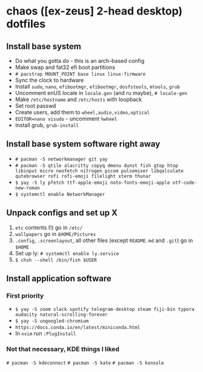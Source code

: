 # chaos ([ex-zeus] 2-head desktop) dotfiles

## Install base system

- Do what you gotta do - this is an arch-based config
- Make swap and fat32 efi boot partitions
- `# pacstrap MOUNT_POINT base linux linux-firmware`
- Sync the clock to hardware
- Install `sudo`, `nano`, `efibootmgr`, `efibootmgr`, `dosfstools`, `mtools`, `grub`
- Uncomment enUS locale in `locale.gen` (and ru maybe), `# locale-gen`
- Make `/etc/hostname` and `/etc/hosts` with loopback
- Set root passwd
- Create users, add them to `wheel,audio,video,optical`
- `EDITOR=nano visudo` - uncomment `%wheel`
- Install grub, `grub-install`

## Install base system software right away

- `# pacman -S networkmanager git yay`
- `# pacman -S qtile alacritty copyq dmenu dunst fish gtop htop libinput micro neofetch nitrogen picom pulsemixer libqalculate qutebrowser rofi rofi-emoji filelight xterm thunar`
- `$ yay -S ly pfetch ttf-apple-emoji noto-fonts-emoji-apple otf-code-new-roman`
- `$ systemctl enable NetworkManager`

## Unpack configs and set up X

1. `etc` contents (!) go in `/etc/`
2. `wallpapers` go in `$HOME/Pictures`
3. `.config`, `.screenlayout`, all other files (except `README.md` and `.git`) go in `$HOME`
4. Set up ly: `# systemctl enable ly.service`
5. `$ chsh --shell /bin/fish $USER`

## Install application software

### First priority

- `$ yay -S zoom slack spotify telegram-desktop steam fiji-bin typora audacity natural-scrolling-forever`
- `$ yay -S ungoogled-chromium`
- `https://docs.conda.io/en/latest/miniconda.html`
- In `nvim` run `:PlugInstall`

### Not that necessary, KDE things I liked

`# pacman -S kdeconnect`
`# pacman -S kate`
`# pacman -S konsole`

